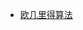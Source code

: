 
* [欧几里得算法](https://github.com/hao14293/2020-Postgraduate-408/blob/master/Algorithm/%E6%AC%A7%E5%87%A0%E9%87%8C%E5%BE%97%E7%AE%97%E6%B3%95.md)
